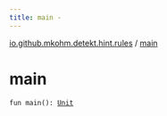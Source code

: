 ```yaml
---
title: main - 
---
```


[io.github.mkohm.detekt.hint.rules](index.html) / [main](./main.html)

# main

`fun main(): `[`Unit`](https://kotlinlang.org/api/latest/jvm/stdlib/kotlin/-unit/index.html)